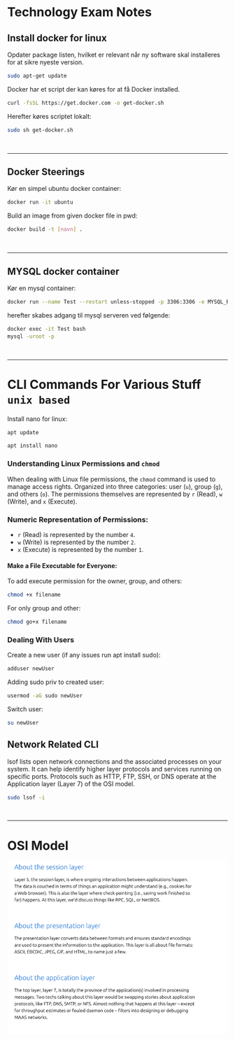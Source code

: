 # Technology Exam Notes

## Install docker for linux

Opdater package listen, hvilket er relevant når ny
software skal installeres for at sikre nyeste version.
```bash
sudo apt-get update
```

Docker har et script der kan køres 
for at få Docker installed.

```bash
curl -fsSL https://get.docker.com -o get-docker.sh
```

Herefter køres scriptet lokalt:
```bash
sudo sh get-docker.sh
```

<br>

---

## Docker Steerings

Kør en simpel ubuntu docker container:
```bash
docker run -it ubuntu
```

Build an image from given docker file in pwd:
```bash 
docker build -t [navn] .
```

<br>

---

## MYSQL docker container

Kør en mysql container:
```bash
docker run --name Test --restart unless-stopped -p 3306:3306 -e MYSQL_ROOT_PASSWORD=test -d mysql
```

herefter skabes adgang til mysql serveren ved følgende:
```bash
docker exec -it Test bash
mysql -uroot -p
```

<br>

---

# CLI Commands For Various Stuff `unix based`

Install nano for linux:
```bash
apt update
```
```bash
apt install nano
```

### Understanding Linux Permissions and `chmod`

When dealing with Linux file permissions, 
the `chmod` command is used to manage access rights. 
Organized into three 
categories: user (`u`), group (`g`), 
and others (`o`). 
The permissions themselves are represented by `r` 
(Read), `w` (Write), and `x` (Execute).

### Numeric Representation of Permissions:
- `r` (Read) is represented by the number `4`.
- `w` (Write) is represented by the number `2`.
- `x` (Execute) is represented by the number `1`.

#### Make a File Executable for Everyone:

To add execute permission for the 
owner, group, and others:
```bash
chmod +x filename
```

For only group and other:
```bash
chmod go+x filename
```

### Dealing With Users

Create a new user (if any issues run apt install sudo):
```bash
adduser newUser
```

Adding sudo priv to created user:
```bash
usermod -aG sudo newUser
```

Switch user:
```bash
su newUser
```

## Network Related CLI

lsof lists open network connections and the 
associated processes on your system.
It can help identify higher layer 
protocols and services running on specific ports. 
Protocols such as HTTP, FTP, SSH, or 
DNS operate at the Application layer (Layer 7) 
of the OSI model.
```bash
sudo lsof -i
```

<br>

---
# OSI Model


![OSI Layer 5, 6, 7](img/OSI5-7.png)
